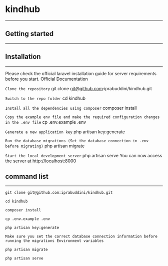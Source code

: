 # kindhub
-------------
## Getting started
------------------
## Installation
---------------

Please check the official laravel installation guide for server requirements before you start. Official Documentation

`Clone the repository`
git clone git@github.com:iprabuddini/kindhub.git

`Switch to the repo folder`
cd kindhub

`Install all the dependencies using composer`
composer install

`Copy the example env file and make the required configuration changes in the .env file`
cp .env.example .env

`Generate a new application key`
php artisan key:generate

`Run the database migrations (Set the database connection in .env before migrating)`
php artisan migrate

`Start the local development server`
php artisan serve
You can now access the server at http://localhost:8000

## command list
---------------

`git clone git@github.com:iprabuddini/kindhub.git`

`cd kindhub`

`composer install`

`cp .env.example .env`

`php artisan key:generate`

`Make sure you set the correct database connection information before running the migrations Environment variables`

`php artisan migrate`

`php artisan serve`

